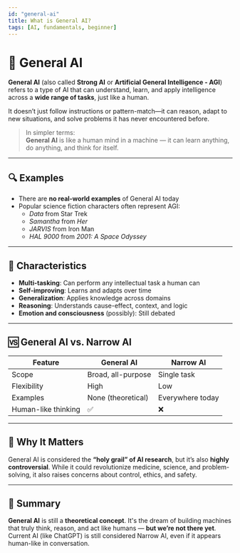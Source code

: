 ```yaml
---
id: "general-ai"
title: What is General AI?
tags: [AI, fundamentals, beginner]
---
```

# 🧠 General AI

**General AI** (also called **Strong AI** or **Artificial General Intelligence - AGI**) refers to a type of AI that can understand, learn, and apply intelligence across a **wide range of tasks**, just like a human.

It doesn’t just follow instructions or pattern-match—it can reason, adapt to new situations, and solve problems it has never encountered before.

> In simpler terms:  
> **General AI** is like a human mind in a machine — it can learn anything, do anything, and think for itself.

---

## 🔍 Examples

- There are **no real-world examples** of General AI today  
- Popular science fiction characters often represent AGI:  
  - *Data* from Star Trek  
  - *Samantha* from *Her*  
  - *JARVIS* from Iron Man  
  - *HAL 9000* from *2001: A Space Odyssey*

---

## 🧩 Characteristics

- **Multi-tasking**: Can perform any intellectual task a human can  
- **Self-improving**: Learns and adapts over time  
- **Generalization**: Applies knowledge across domains  
- **Reasoning**: Understands cause-effect, context, and logic  
- **Emotion and consciousness** (possibly): Still debated

---

## 🆚 General AI vs. Narrow AI

| Feature             | General AI               | Narrow AI             |
|---------------------|--------------------------|------------------------|
| Scope               | Broad, all-purpose       | Single task            |
| Flexibility         | High                     | Low                    |
| Examples            | None (theoretical)       | Everywhere today       |
| Human-like thinking | ✅                       | ❌                     |

---

## 🧠 Why It Matters

General AI is considered the **“holy grail” of AI research**, but it’s also **highly controversial**. While it could revolutionize medicine, science, and problem-solving, it also raises concerns about control, ethics, and safety.

---

## 📌 Summary

**General AI** is still a **theoretical concept**. It's the dream of building machines that truly think, reason, and act like humans — **but we’re not there yet**. Current AI (like ChatGPT) is still considered Narrow AI, even if it appears human-like in conversation.
